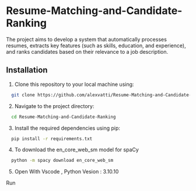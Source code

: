 # Resume-Matching-and-Candidate-Ranking

The project aims to develop a system that automatically processes resumes, extracts key features 
(such as skills, education, and experience), and ranks candidates based on their relevance to a job description. 

## Installation

1. Clone this repository to your local machine using:

```bash
  git clone https://github.com/alexvatti/Resume-Matching-and-Candidate-Ranking.git
```
2. Navigate to the project directory:

```bash
  cd Resume-Matching-and-Candidate-Ranking
```
3. Install the required dependencies using pip:

```bash
  pip install -r requirements.txt
```

4. To download the en_core_web_sm model for spaCy
```bash
  python -m spacy download en_core_web_sm
```

5. Open With Vscode , Python Vesion : 3.10.10

Run 
